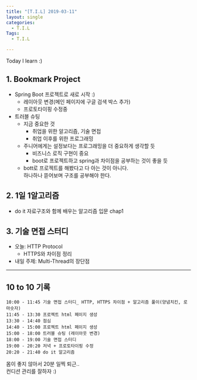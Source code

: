 ```yaml
---
title: "[T.I.L] 2019-03-11"
layout: single
categories:
  - T.I.L
Tags:
  - T.I.L

---
```

Today I learn :)
   

## 1. Bookmark Project     
* Spring Boot 프로젝트로 새로 시작 :)  
  * 레이아웃 변경(메인 페이지에 구글 검색 박스 추가)  
  * 프로토타이핑 수정중  
* 트러블 슈팅  
  * 지금 중요한 것  
    * 취업을 위한 알고리즘, 기술 면접   
    * 취업 이후를 위한 프로그래밍  
  * 주니어에게는 설정보다는 프로그래밍을 더 중요하게 생각할 듯  
    * 비즈니스 로직 구현이 중요  
    *  boot로 프로젝트하고 spring과 차이점을 공부하는 것이 좋을 듯  
  * bott로 프로젝트를 해봤다고 다 아는 것이 아니다.  
    하나하나 뜯어보며 구조를 공부해야 한다.  

## 2. 1일 1알고리즘  
* do it 자료구조와 함께 배우는 알고리즘 입문 chap1  


## 3. 기술 면접 스터디  
* 오늘: HTTP Protocol  
  * HTTPS와 차이점 정리    
* 내일 주제: Multi-Thread의 장단점    


---


## 10 to 10 기록

```
10:00 - 11:45 기술 면접 스터디_ HTTP, HTTPS 차이점 + 알고리즘 풀이(양념치킨, 로마숫자)
11:45 - 13:30 프로젝트 html 페이지 생성
13:30 - 14:40 점심
14:40 - 15:00 프로젝트 html 페이지 생성
15:00 - 18:00 트러블 슈팅 (레이아웃 변경)
18:00 - 19:00 기술 면접 스터디
19:00 - 20:20 저녁 + 프로토타이핑 수정
20:20 - 21:40 do it 알고리즘 
```

몸이 좋지 않아서 20분 일찍 퇴근..  
컨디션 관리를 잘하자 :)   
